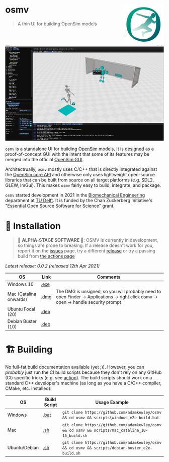 # osmv <img src="build_resources/logo.svg" align="right" alt="osmv logo" width="128" height="128" />

> A thin UI for building OpenSim models

![screenshot](screenshot.png)

`osmv` is a standalone UI for building
[OpenSim](https://github.com/opensim-org/opensim-core) models. It is
designed as a proof-of-concept GUI with the intent that some of its
features may be merged into the official [OpenSim GUI](https://github.com/opensim-org/opensim-gui).

Architectrually, `osmv` mostly uses C/C++ that is directly integrated
against the [OpenSim core API](https://github.com/opensim-org/opensim-core) and otherwise only
uses lightweight open-source libraries that can be built from source
on all target platforms (e.g. SDL2, GLEW, ImGui). This makes `osmv`
fairly easy to build, integrate, and package.

`osmv` started development in 2021 in the [Biomechanical Engineering](https://www.tudelft.nl/3me/over/afdelingen/biomechanical-engineering)
department at [TU Delft](https://www.tudelft.nl/). It is funded by the
Chan Zuckerberg Initiative's "Essential Open Source Software for
Science" grant.


# 🚀 Installation

> 🚧 **ALPHA-STAGE SOFTWARE** 🚧: OSMV is currently in development, so
> things are prone to breaking. If a release doesn't work for you,
> report it on the [issues](https://github.com/adamkewley/osmv/issues)
> page, try a different [release](https://github.com/adamkewley/osmv/releases) 
> or try a passing build from [the actions page](https://github.com/adamkewley/osmv/actions)

*Latest release: 0.0.2 (released 12th Apr 2021)*

| OS | Link | Comments |
| - | - | - |
| Windows 10 | [.exe](https://github.com/adamkewley/osmv/releases/download/0.0.2/osmv-0.0.2-win64.exe) | |
| Mac (Catalina onwards) | [.dmg](https://github.com/adamkewley/osmv/releases/download/0.0.2/osmv-0.0.2-Darwin.dmg) | The DMG is unsigned, so you will probably need to open Finder -> Applications -> right click osmv -> open -> handle security prompt |
| Ubuntu Focal (20) | [.deb](https://github.com/adamkewley/osmv/releases/download/0.0.2/osmv_0.0.2_amd64.deb) | |
| Debian Buster (10) | [.deb](https://github.com/adamkewley/osmv/releases/download/0.0.2/osmv_0.0.2_amd64.deb) | |


# 🏗️  Building

No full-fat build documentation available (yet ;)). However, you can
*probably* just run the CI build scripts because they don't rely on any
GitHub (CI) specific tricks (e.g. see [action](.github/workflows/continuous-integration-workflow.yml)). The
build scripts should work on a standard C++ developer's machine (as long as you have a C/C++ compiler, 
CMake, etc. installed):

| OS | Build Script | Usage Example |
| - | - | - |
| Windows | [.bat](scripts/windows_e2e-build.bat) | `git clone https://github.com/adamkewley/osmv && cd osmv && scripts\windows_e2e-build.bat` |
| Mac | [.sh](scripts/mac_catalina_10-15_build.sh) | `git clone https://github.com/adamkewley/osmv && cd osmv && scripts/mac_catalina_10-15_build.sh` |
| Ubuntu/Debian | [.sh](scripts/debian-buster_e2e-build.sh) | `git clone https://github.com/adamkewley/osmv && cd osmv && scripts/debian-buster_e2e-build.sh` |

